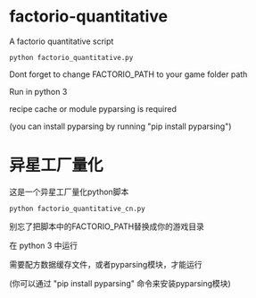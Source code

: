 # factorio-quantitative

A factorio quantitative script

`python factorio_quantitative.py`

Dont forget to change FACTORIO_PATH to your game folder path

Run in python 3

recipe cache or module pyparsing is required

(you can install pyparsing by running "pip install pyparsing")

# 异星工厂量化

这是一个异星工厂量化python脚本

`python factorio_quantitative_cn.py`

别忘了把脚本中的FACTORIO_PATH替换成你的游戏目录

在 python 3 中运行

需要配方数据缓存文件，或者pyparsing模块，才能运行

(你可以通过 "pip install pyparsing" 命令来安装pyparsing模块)
